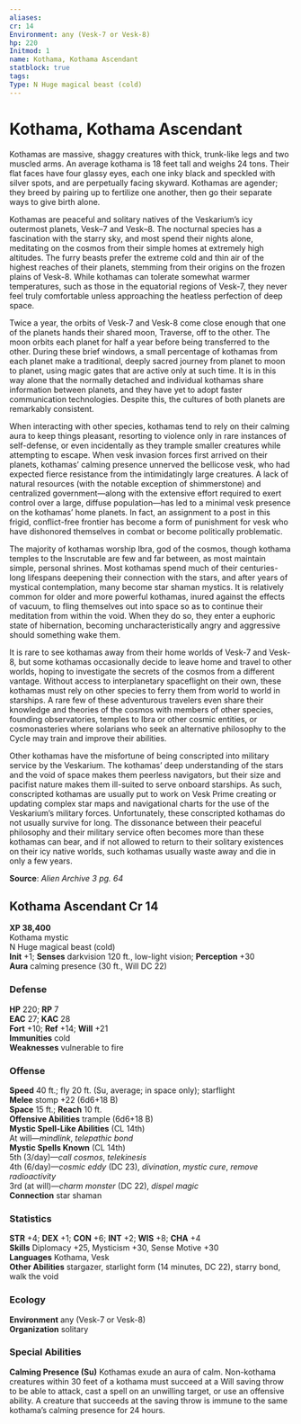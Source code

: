 ```yaml
---
aliases: 
cr: 14
Environment: any (Vesk-7 or Vesk-8)
hp: 220
Initmod: 1
name: Kothama, Kothama Ascendant
statblock: true
tags: 
Type: N Huge magical beast (cold)
---
```


# Kothama, Kothama Ascendant

Kothamas are massive, shaggy creatures with thick, trunk-like legs and two muscled arms. An average kothama is 18 feet tall and weighs 24 tons. Their flat faces have four glassy eyes, each one inky black and speckled with silver spots, and are perpetually facing skyward. Kothamas are agender; they breed by pairing up to fertilize one another, then go their separate ways to give birth alone.

Kothamas are peaceful and solitary natives of the Veskarium’s icy outermost planets, Vesk–7 and Vesk–8. The nocturnal species has a fascination with the starry sky, and most spend their nights alone, meditating on the cosmos from their simple homes at extremely high altitudes. The furry beasts prefer the extreme cold and thin air of the highest reaches of their planets, stemming from their origins on the frozen plains of Vesk-8. While kothamas can tolerate somewhat warmer temperatures, such as those in the equatorial regions of Vesk-7, they never feel truly comfortable unless approaching the heatless perfection of deep space.

Twice a year, the orbits of Vesk-7 and Vesk-8 come close enough that one of the planets hands their shared moon, Traverse, off to the other. The moon orbits each planet for half a year before being transferred to the other. During these brief windows, a small percentage of kothamas from each planet make a traditional, deeply sacred journey from planet to moon to planet, using magic gates that are active only at such time. It is in this way alone that the normally detached and individual kothamas share information between planets, and they have yet to adopt faster communication technologies. Despite this, the cultures of both planets are remarkably consistent.

When interacting with other species, kothamas tend to rely on their calming aura to keep things pleasant, resorting to violence only in rare instances of self-defense, or even incidentally as they trample smaller creatures while attempting to escape. When vesk invasion forces first arrived on their planets, kothamas’ calming presence unnerved the bellicose vesk, who had expected fierce resistance from the intimidatingly large creatures. A lack of natural resources (with the notable exception of shimmerstone) and centralized government—along with the extensive effort required to exert control over a large, diffuse population—has led to a minimal vesk presence on the kothamas’ home planets. In fact, an assignment to a post in this frigid, conflict-free frontier has become a form of punishment for vesk who have dishonored themselves in combat or become politically problematic.

The majority of kothamas worship Ibra, god of the cosmos, though kothama temples to the Inscrutable are few and far between, as most maintain simple, personal shrines. Most kothamas spend much of their centuries-long lifespans deepening their connection with the stars, and after years of mystical contemplation, many become star shaman mystics. It is relatively common for older and more powerful kothamas, inured against the effects of vacuum, to fling themselves out into space so as to continue their meditation from within the void. When they do so, they enter a euphoric state of hibernation, becoming uncharacteristically angry and aggressive should something wake them.

It is rare to see kothamas away from their home worlds of Vesk-7 and Vesk-8, but some kothamas occasionally decide to leave home and travel to other worlds, hoping to investigate the secrets of the cosmos from a different vantage. Without access to interplanetary spaceflight on their own, these kothamas must rely on other species to ferry them from world to world in starships. A rare few of these adventurous travelers even share their knowledge and theories of the cosmos with members of other species, founding observatories, temples to Ibra or other cosmic entities, or cosmonasteries where solarians who seek an alternative philosophy to the Cycle may train and improve their abilities.

Other kothamas have the misfortune of being conscripted into military service by the Veskarium. The kothamas’ deep understanding of the stars and the void of space makes them peerless navigators, but their size and pacifist nature makes them ill-suited to serve onboard starships. As such, conscripted kothamas are usually put to work on Vesk Prime creating or updating complex star maps and navigational charts for the use of the Veskarium’s military forces. Unfortunately, these conscripted kothamas do not usually survive for long. The dissonance between their peaceful philosophy and their military service often becomes more than these kothamas can bear, and if not allowed to return to their solitary existences on their icy native worlds, such kothamas usually waste away and die in only a few years.

**Source**:  _Alien Archive 3 pg. 64_

## Kothama Ascendant Cr 14

**XP 38,400**  
Kothama mystic  
N Huge magical beast (cold)  
**Init** +1; **Senses** darkvision 120 ft., low-light vision; **Perception** +30  
**Aura** calming presence (30 ft., Will DC 22)

### Defense

**HP** 220; **RP** 7  
**EAC** 27; **KAC** 28  
**Fort** +10; **Ref** +14; **Will** +21  
**Immunities** cold  
**Weaknesses** vulnerable to fire

### Offense

**Speed** 40 ft.; fly 20 ft. (Su, average; in space only); starflight  
**Melee** stomp +22 (6d6+18 B)  
**Space** 15 ft.; **Reach** 10 ft.  
**Offensive Abilities** trample (6d6+18 B)  
**Mystic Spell-Like Abilities** (CL 14th)  
At will—_mindlink_, _telepathic bond_  
**Mystic Spells Known** (CL 14th)  
5th (3/day)—_call cosmos_, _telekinesis_  
4th (6/day)—_cosmic eddy_ (DC 23), _divination_, _mystic cure_, _remove radioactivity_  
3rd (at will)—_charm monster_ (DC 22), _dispel magic_  
**Connection** star shaman

### Statistics

**STR** +4; **DEX** +1; **CON** +6; **INT** +2; **WIS** +8; **CHA** +4  
**Skills** Diplomacy +25, Mysticism +30, Sense Motive +30  
**Languages** Kothama, Vesk  
**Other Abilities** stargazer, starlight form (14 minutes, DC 22), starry bond, walk the void

### Ecology

**Environment** any (Vesk-7 or Vesk-8)  
**Organization** solitary

### Special Abilities

**Calming Presence (Su)** Kothamas exude an aura of calm. Non-kothama creatures within 30 feet of a kothama must succeed at a Will saving throw to be able to attack, cast a spell on an unwilling target, or use an offensive ability. A creature that succeeds at the saving throw is immune to the same kothama’s calming presence for 24 hours.
